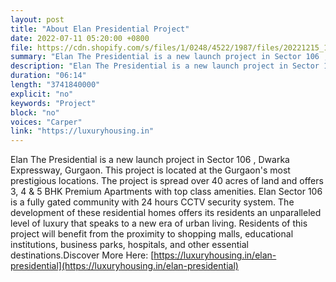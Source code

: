 ```yaml
---
layout: post
title: "About Elan Presidential Project"
date: 2022-07-11 05:20:00 +0800
file: https://cdn.shopify.com/s/files/1/0248/4522/1987/files/20221215_1.mp3?v=1671115128
summary: "Elan The Presidential is a new launch project in Sector 106 , Dwarka Expressway, Gurgaon. This project is located at the Gurgaon's most prestigious locations. The project is spread over 40 acres of land and offers 3, 4 & 5 BHK Premium Apartments with top class amenities. Elan Sector 106 is a fully gated community with 24 hours CCTV security system. The development of these residential homes offers its residents an unparalleled level of luxury that speaks to a new era of urban living. Residents of this project will benefit from the proximity to shopping malls, educational institutions, business parks, hospitals, and other essential destinations."
description: "Elan The Presidential is a new launch project in Sector 106 , Dwarka Expressway, Gurgaon. This project is located at the Gurgaon's most prestigious locations. The project is spread over 40 acres of land and offers 3, 4 & 5 BHK Premium Apartments with top class amenities. Elan Sector 106 is a fully gated community with 24 hours CCTV security system. The development of these residential homes offers its residents an unparalleled level of luxury that speaks to a new era of urban living. Residents of this project will benefit from the proximity to shopping malls, educational institutions, business parks, hospitals, and other essential destinations. Discover More Here: <a href='https://luxuryhousing.in/elan-presidential'>https://luxuryhousing.in/elan-presidential</a>"
duration: "06:14"
length: "3741840000"
explicit: "no"
keywords: "Project"
block: "no"
voices: "Carper"
link: "https://luxuryhousing.in"
---
```


Elan The Presidential is a new launch project in Sector 106 , Dwarka Expressway, Gurgaon. This project is located at the Gurgaon's most prestigious locations. The project is spread over 40 acres of land and offers 3, 4 & 5 BHK Premium Apartments with top class amenities. Elan Sector 106 is a fully gated community with 24 hours CCTV security system. The development of these residential homes offers its residents an unparalleled level of luxury that speaks to a new era of urban living. Residents of this project will benefit from the proximity to shopping malls, educational institutions, business parks, hospitals, and other essential destinations.Discover More Here: [https://luxuryhousing.in/elan-presidential](https://luxuryhousing.in/elan-presidential)
